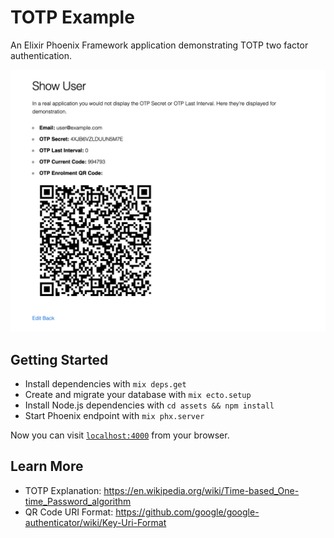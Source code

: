 # TOTP Example

An Elixir Phoenix Framework application demonstrating TOTP two factor authentication.

![](docs/user.png)

## Getting Started

  * Install dependencies with `mix deps.get`
  * Create and migrate your database with `mix ecto.setup`
  * Install Node.js dependencies with `cd assets && npm install`
  * Start Phoenix endpoint with `mix phx.server`

Now you can visit [`localhost:4000`](http://localhost:4000) from your browser.

## Learn More

  * TOTP Explanation: https://en.wikipedia.org/wiki/Time-based_One-time_Password_algorithm
  * QR Code URI Format: https://github.com/google/google-authenticator/wiki/Key-Uri-Format